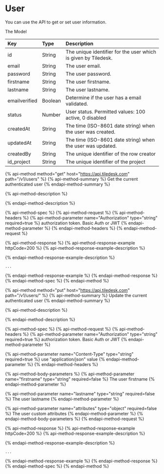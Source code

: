 # User

You can use the API to get or set user information.

The Model

| Key | Type | Description |
| :--- | :--- | :--- |
| id | String | The unique identifier for the user which is given by Tiledesk. |
| email | String | The user email. |
| password | String | The user password. |
| firstname | String | The user firstname. |
| lastname | String | The user lastname. |
| emailverified | Boolean | Determine if the user has a email validated. |
| status | Number | User status. Permitted values: 100 active, 0 disabled |
| createdAt | String | The time \(ISO-8601 date string\) when the user was created. |
| updatedAt | String | The time \(ISO-8601 date string\) when the user was updated. |
| createdBy | String | The unique identifier of the row creator |
| id\_project | String | The unique identifier of the project |

{% api-method method="get" host="https://api.tiledesk.com" path="/v1/users" %}
{% api-method-summary %}
Get the current authenticated user
{% endapi-method-summary %}

{% api-method-description %}

{% endapi-method-description %}

{% api-method-spec %}
{% api-method-request %}
{% api-method-headers %}
{% api-method-parameter name="Authorization" type="string" required=true %}
authorization token. Basic Auth or JWT
{% endapi-method-parameter %}
{% endapi-method-headers %}
{% endapi-method-request %}

{% api-method-response %}
{% api-method-response-example httpCode=200 %}
{% api-method-response-example-description %}

{% endapi-method-response-example-description %}

```text
...
```
{% endapi-method-response-example %}
{% endapi-method-response %}
{% endapi-method-spec %}
{% endapi-method %}

{% api-method method="put" host="https://api.tiledesk.com" path="/v1/users/" %}
{% api-method-summary %}
Update the current authenticated user
{% endapi-method-summary %}

{% api-method-description %}

{% endapi-method-description %}

{% api-method-spec %}
{% api-method-request %}
{% api-method-headers %}
{% api-method-parameter name="Authorization" type="string" required=true %}
authorization token. Basic Auth or JWT
{% endapi-method-parameter %}

{% api-method-parameter name="Content-Type" type="string" required=true %}
use "application/json" value
{% endapi-method-parameter %}
{% endapi-method-headers %}

{% api-method-body-parameters %}
{% api-method-parameter name="firstname" type="string" required=false %}
The user firstname
{% endapi-method-parameter %}

{% api-method-parameter name="lastname" type="string" required=false %}
The user lastname
{% endapi-method-parameter %}

{% api-method-parameter name="attributes" type="object" required=false %}
The user custom attributes
{% endapi-method-parameter %}
{% endapi-method-body-parameters %}
{% endapi-method-request %}

{% api-method-response %}
{% api-method-response-example httpCode=200 %}
{% api-method-response-example-description %}

{% endapi-method-response-example-description %}

```text
...
```
{% endapi-method-response-example %}
{% endapi-method-response %}
{% endapi-method-spec %}
{% endapi-method %}

